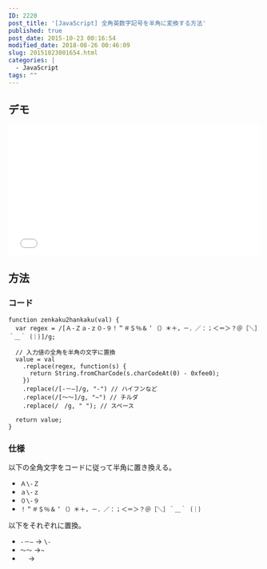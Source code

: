 ```yaml
---
ID: 2220
post_title: '[JavaScript] 全角英数字記号を半角に変換する方法'
published: true
post_date: 2015-10-23 00:16:54
modified_date: 2018-08-26 00:46:09
slug: 20151023001654.html
categories: |
  - JavaScript
tags: ""
---
```

<!--more-->
## デモ

<iframe height='260' scrolling='no' title='Zenkaku to Hankaku' src='//codepen.io/hiro0218/embed/WgrdbO/?height=265&theme-id=light&default-tab=result&embed-version=2' frameborder='no' allowtransparency='true' allowfullscreen='true' style='width: 100%;'>See the Pen <a href='https://codepen.io/hiro0218/pen/WgrdbO/'>Zenkaku to Hankaku</a> by hiro (<a href='https://codepen.io/hiro0218'>@hiro0218</a>) on <a href='https://codepen.io'>CodePen</a>.
</iframe>

## 方法

### コード

```language-js
function zenkaku2hankaku(val) {
  var regex = /[Ａ-Ｚａ-ｚ０-９！＂＃＄％＆＇（）＊＋，－．／：；＜＝＞？＠［＼］＾＿｀｛｜｝]/g;

  // 入力値の全角を半角の文字に置換
  value = val
    .replace(regex, function(s) {
      return String.fromCharCode(s.charCodeAt(0) - 0xfee0);
    })
    .replace(/[‐－―]/g, "-") // ハイフンなど
    .replace(/[～〜]/g, "~") // チルダ
    .replace(/　/g, " "); // スペース

  return value;
}
```

### 仕様

以下の全角文字をコードに従って半角に置き換える。

- `Ａ\-Ｚ`
- `ａ\-ｚ`
- `０\-９`
- `！＂＃＄％＆＇（）＊＋，－．／：；＜＝＞？＠［＼］＾＿｀｛｜｝`

以下をそれぞれに置換。

- `‐－―` → `\-`
- `～〜` →`~`
- `　` → ` `